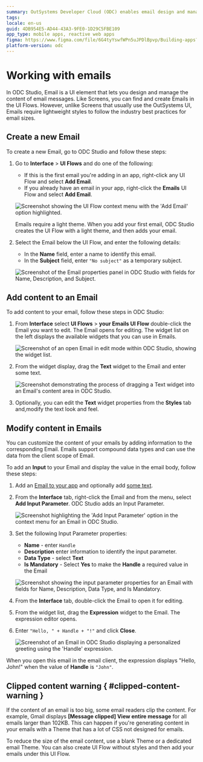 ```yaml
---
summary: OutSystems Developer Cloud (ODC) enables email design and management through its ODC Studio interface.
tags:
locale: en-us
guid: 4DB954E5-AD44-43A3-9FE0-1D29C5FBE109
app_type: mobile apps, reactive web apps
figma: https://www.figma.com/file/6G4tyYswfWPn5uJPDlBpvp/Building-apps?type=design&node-id=3101%3A11323&t=ZwHw8hXeFhwYsO5V-1
platform-version: odc
---
```


# Working with emails

In ODC Studio, Email is a UI element that lets you design and manage the content of email messages. Like Screens, you can find and create Emails in the UI Flows. However, unlike Screens that usually use the OutSystems UI, Emails require lightweight styles to follow the industry best practices for email sizes.

## Create a new Email

To create a new Email, go to ODC Studio and follow these steps:
 
1. Go to **Interface** > **UI Flows** and do one of the following:

    * If this is the first email you're adding in an app, right-click any UI Flow and select **Add Email**.
    * If you already have an email in your app, right-click the **Emails** UI Flow and select **Add Email**.
   
    ![Screenshot showing the UI Flow context menu with the 'Add Email' option highlighted.](images/add-email-ui-flow-ss.png "Adding a New Email in ODC Studio")

    <div class="info" markdown="1">

    Emails require a light theme. When you add your first email, ODC Studio creates the UI Flow with  a light theme, and then adds your email.

    </div>

2. Select the Email below  the UI Flow, and enter the following details:

    * In the **Name** field, enter a name to identify this email.
    * In the **Subject** field, enter `"No subject"` as a temporary subject. 

    ![Screenshot of the Email properties panel in ODC Studio with fields for Name, Description, and Subject.](images/email-properties.png "Email Properties Interface")

## Add content to an Email

To add content to your email, follow these steps in ODC Studio:

1. From  **Interface** select **UI Flows** > **your Emails UI Flow**  double-click the Email you want to edit. The Email opens for editing. The widget list on the left displays the available widgets that you can use in Emails.
    
    ![Screenshot of an open Email in edit mode within ODC Studio, showing the widget list.](images/edit-email-open-ss.png "Email Editing Interface")

2. From the widget display, drag the **Text** widget to the Email and enter some text.

    ![Screenshot demonstrating the process of dragging a Text widget into an Email's content area in ODC Studio.](images/edit-email-add-text.png "Adding Text to an Email")

3. Optionally, you can edit the **Text** widget properties from the **Styles** tab and,modify the text look and feel.

## Modify content in Emails

You can customize the content of your emails by adding information to the corresponding Email. Emails support compound data types and can use the data from the client scope of Email.

To add an **Input** to your Email and display the value in the email body, follow these steps:

1. Add an [Email to your app](#create-a-new-email) and optionally add [some text](#add-content-to-an-email).

1. From the **Interface** tab, right-click the Email and from the menu, select **Add Input Parameter**. ODC Studio adds an Input Parameter.

    ![Screenshot highlighting the 'Add Input Parameter' option in the context menu for an Email in ODC Studio.](images/adding-input-param-email-odcs.png "Adding Input Parameter to Email")

1. Set the following Input Parameter properties:

    * **Name** - enter `Handle`
    * **Description** enter information to identify the input parameter.
    * **Data Type** - select **Text**
    * **Is Mandatory** - Select **Yes** to make the **Handle** a required value in the Email

    ![Screenshot showing the input parameter properties for an Email with fields for Name, Description, Data Type, and Is Mandatory.](images/inputs-for-emails-ss.png "Configuring Email Input Parameters")

1. From the **Interface** tab, double-click the Email to open it for editing.

1. From the widget list, drag the **Expression** widget to the Email. The expression editor opens.

1. Enter `"Hello, " + Handle + "!"` and click **Close**.

    ![Screenshot of an Email in ODC Studio displaying a personalized greeting using the 'Handle' expression.](images/expression-preview-ss.png "Email Expression Preview")

When you open this email in the email client, the expression displays "Hello, John!" when the value of **Handle** is `"John"`.

## Clipped content warning { #clipped-content-warning }

If the content of an email is too big, some email readers clip the content. For example, Gmail displays **[Message clipped] View entire message** for all emails larger than 102KB. This can happen if you're generating content in your emails with a Theme that has a lot of CSS not designed for emails.

To reduce the size of the email content, use a blank Theme or a dedicated email Theme. You can also create UI Flow without styles and then add your emails under this UI Flow.

